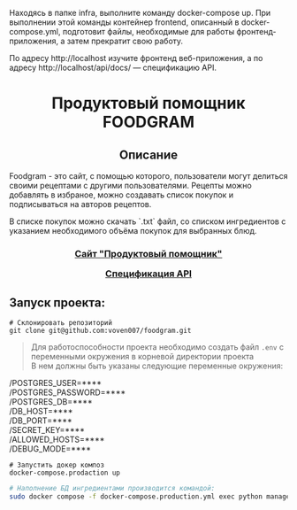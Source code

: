 Находясь в папке infra, выполните команду docker-compose up. При выполнении этой команды контейнер frontend, описанный в docker-compose.yml, подготовит файлы, необходимые для работы фронтенд-приложения, а затем прекратит свою работу.

По адресу http://localhost изучите фронтенд веб-приложения, а по адресу http://localhost/api/docs/ — спецификацию API.



<h1 align="center">Продуктовый помощник FOODGRAM</h1>


<h2 align="center">Описание</h2>

<p>
    Foodgram - это сайт, с помощью которого, пользователи могут делиться своими рецептами с другими пользователями.
    Рецепты можно добавлять в избраное, можно создавать список покупок и подписываться на авторов рецептов.</p>
    <p>В списке покупок можно скачать `.txt` файл, со списком ингредиентов с указанием необходимого объёма покупок для выбранных блюд.
</p>

<h3 align="center">
    <a href="https://foodgramm.gotdns.ch/">Сайт "Продуктовый помощник"</a><p></p>
    <a href="https://foodgramm.gotdns.ch/api/docs/">Спецификация API</a>
</h3>


<h2>Запуск проекта:</h2>

```shell
# Склонировать репозиторий
git clone git@github.com:voven007/foodgram.git
```

> Для работоспособности проекта необходимо создать файл `.env` с переменными окружения в корневой директории проекта</br>
> В нем должны быть указаны следующие переменные окружения:

/POSTGRES_USER=**** </br>
/POSTGRES_PASSWORD=**** </br>
/POSTGRES_DB=**** </br>
/DB_HOST=**** </br>
/DB_PORT=**** </br>
/SECRET_KEY=**** </br>
/ALLOWED_HOSTS=**** </br>
/DEBUG_MODE=**** </br>


```shell
# Запустить докер композ
docker-compose.prodaction up
```

```bash
# Наполнение БД ингредиентами производится командой:
sudo docker compose -f docker-compose.production.yml exec python manage.py import
```
